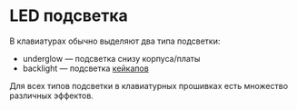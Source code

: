 # LED подсветка

В клавиатурах обычно выделяют два типа подсветки:
- underglow — подсветка снизу корпуса/платы
- backlight — подсветка [кейкапов](./keycaps.md)

Для всех типов подсветки в клавиатурных прошивках есть множество различных эффектов.
